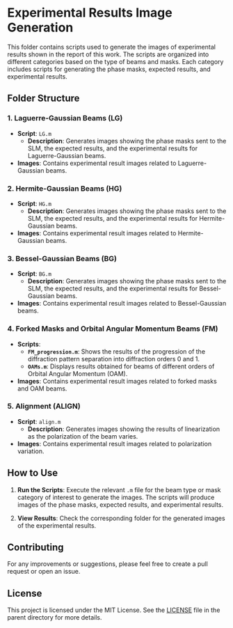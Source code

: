 # Experimental Results Image Generation

This folder contains scripts used to generate the images of experimental results shown in the report of this work. The scripts are organized into different categories based on the type of beams and masks. Each category includes scripts for generating the phase masks, expected results, and experimental results.

## Folder Structure

### 1. Laguerre-Gaussian Beams (LG)

- **Script**: `LG.m`
  - **Description**: Generates images showing the phase masks sent to the SLM, the expected results, and the experimental results for Laguerre-Gaussian beams.
- **Images**: Contains experimental result images related to Laguerre-Gaussian beams.

### 2. Hermite-Gaussian Beams (HG)

- **Script**: `HG.m`
  - **Description**: Generates images showing the phase masks sent to the SLM, the expected results, and the experimental results for Hermite-Gaussian beams.
- **Images**: Contains experimental result images related to Hermite-Gaussian beams.

### 3. Bessel-Gaussian Beams (BG)

- **Script**: `BG.m`
  - **Description**: Generates images showing the phase masks sent to the SLM, the expected results, and the experimental results for Bessel-Gaussian beams.
- **Images**: Contains experimental result images related to Bessel-Gaussian beams.

### 4. Forked Masks and Orbital Angular Momentum Beams (FM)

- **Scripts**:
  - **`FM_progression.m`**: Shows the results of the progression of the diffraction pattern separation into diffraction orders 0 and 1.
  - **`OAMs.m`**: Displays results obtained for beams of different orders of Orbital Angular Momentum (OAM).
- **Images**: Contains experimental result images related to forked masks and OAM beams.

### 5. Alignment (ALIGN)

- **Script**: `align.m`
  - **Description**: Generates images showing the results of linearization as the polarization of the beam varies.
- **Images**: Contains experimental result images related to polarization variation.

## How to Use

1. **Run the Scripts**: Execute the relevant `.m` file for the beam type or mask category of interest to generate the images. The scripts will produce images of the phase masks, expected results, and experimental results.
   
2. **View Results**: Check the corresponding folder for the generated images of the experimental results.

## Contributing

For any improvements or suggestions, please feel free to create a pull request or open an issue.

## License

This project is licensed under the MIT License. See the [LICENSE](../../LICENSE) file in the parent directory for more details.

